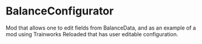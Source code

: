 # BalanceConfigurator

Mod that allows one to edit fields from BalanceData, and as an example of a mod using Trainworks Reloaded that has user editable configuration.